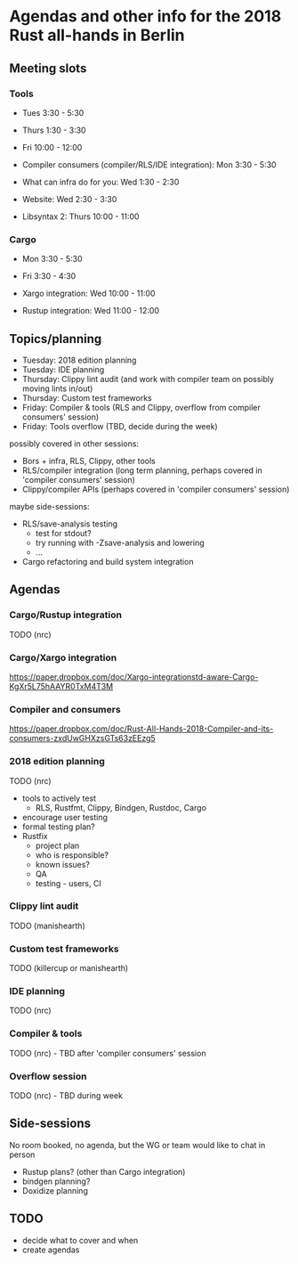 # Agendas and other info for the 2018 Rust all-hands in Berlin

## Meeting slots

### Tools

* Tues 3:30 - 5:30
* Thurs 1:30 - 3:30
* Fri 10:00 - 12:00

* Compiler consumers (compiler/RLS/IDE integration): Mon 3:30 - 5:30
* What can infra do for you: Wed 1:30 - 2:30
* Website: Wed 2:30 - 3:30
* Libsyntax 2: Thurs 10:00 - 11:00

### Cargo

* Mon 3:30 - 5:30
* Fri 3:30 - 4:30

* Xargo integration: Wed 10:00 - 11:00
* Rustup integration: Wed 11:00 - 12:00

## Topics/planning

* Tuesday: 2018 edition planning
* Tuesday: IDE planning
* Thursday: Clippy lint audit (and work with compiler team on possibly moving lints in/out)
* Thursday: Custom test frameworks
* Friday: Compiler & tools (RLS and Clippy, overflow from compiler consumers' session)
* Friday: Tools overflow (TBD, decide during the week)

possibly covered in other sessions:

* Bors + infra, RLS, Clippy, other tools
* RLS/compiler integration (long term planning, perhaps covered in 'compiler consumers' session)
* Clippy/compiler APIs (perhaps covered in 'compiler consumers' session)

maybe side-sessions:

* RLS/save-analysis testing
  - test for stdout?
  - try running with -Zsave-analysis and lowering
  - ...
* Cargo refactoring and build system integration

## Agendas

### Cargo/Rustup integration

TODO (nrc)

### Cargo/Xargo integration

https://paper.dropbox.com/doc/Xargo-integrationstd-aware-Cargo-KgXr5L75hAAYR0TxM4T3M

### Compiler and consumers

https://paper.dropbox.com/doc/Rust-All-Hands-2018-Compiler-and-its-consumers-zxdUwGHXzsGTs63zEEzg5

### 2018 edition planning

TODO (nrc)

* tools to actively test
  - RLS, Rustfmt, Clippy, Bindgen, Rustdoc, Cargo
* encourage user testing
* formal testing plan?
* Rustfix
  - project plan
  - who is responsible?
  - known issues?
  - QA
  - testing - users, CI

### Clippy lint audit

TODO (manishearth)

### Custom test frameworks

TODO (killercup or manishearth)

### IDE planning

TODO (nrc)

### Compiler & tools

TODO (nrc) - TBD after 'compiler consumers' session

### Overflow session

TODO (nrc) - TBD during week


## Side-sessions

No room booked, no agenda, but the WG or team would like to chat in person

* Rustup plans? (other than Cargo integration)
* bindgen planning?
* Doxidize planning


## TODO

* decide what to cover and when
* create agendas
